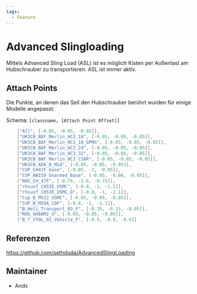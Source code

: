 ```yaml
---
tags:
  - Feature
---
```


# Advanced Slingloading

Mittels Advanced Sling Load (ASL) ist es möglich Kisten per Außenlast am Hubschrauber zu transportieren. ASL ist immer aktiv.

## Attach Points

Die Punkte, an denen das Seil den Hubschrauber berührt wurden für einige Modelle angepasst:

Schema: `[classname, [Attach Point Offset]]`

```c++
    ["All", [-0.05, -0.05, -0.05]],
    ["UK3CB_BAF_Merlin_HC3_18", [-0.05, -0.05, -0.05]],
    ["UK3CB_BAF_Merlin_HC3_18_GPMG", [-0.05, -0.05, -0.05]],
    ["UK3CB_BAF_Merlin_HC3_24", [-0.05, -0.05, -0.05]],
    ["UK3CB_BAF_Merlin_HC3_32", [-0.05, -0.05, -0.05]],
    ["UK3CB_BAF_Merlin_HC3_CSAR", [-0.05, -0.05, -0.05]],
    ["UK3CB_ADA_B_Mi8", [-0.05, -0.05, -0.05]],
    ["CUP_CH47F_base", [-0.05, -2, -0.05]],
    ["CUP_AW159_Unarmed_Base", [-0.05, -0.06, -0.05]],
    ["RHS_CH_47F", [-0.75, -2.6, -0.75]],
    ["rhsusf_CH53E_USMC", [-0.8, -1, -1.1]],
    ["rhsusf_CH53E_USMC_D", [-0.8, -1, -1.1]],
    ["Cup_B_MV22_USMC", [-0.05, -0.05, -0.05]],
    ["CUP_B_MI6A_CDF", [-0.8, -1, -1.1]],
    ["B_Heli_Transport_03_F", [-0.35, -0.15, -0.05]],
    ["RHS_UH60M2_d", [-0.05, -0.05, -0.05]],
    ["B_T_VTOL_01_Vehicle_F", [-0.9, -0.9, -0.9]]
```

## Referenzen

<https://github.com/sethduda/AdvancedSlingLoading>

## Maintainer

- Andx
